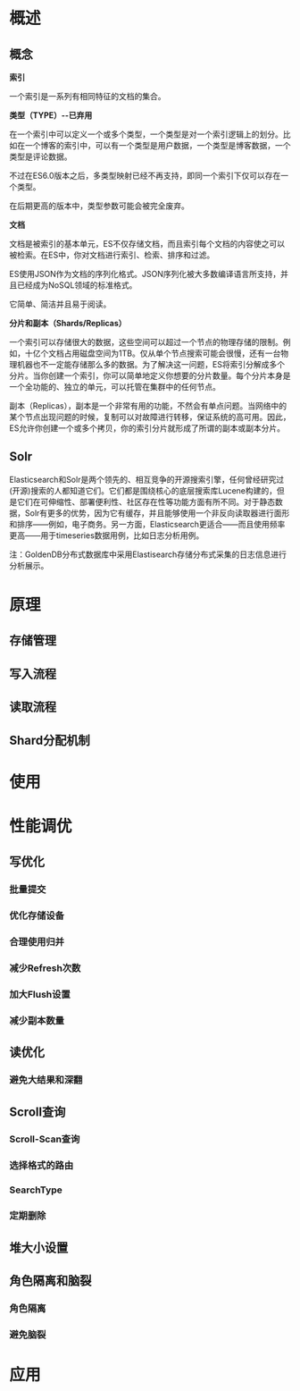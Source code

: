 # 概述

## 概念

**索引**

一个索引是一系列有相同特征的文档的集合。

**类型（TYPE）--已弃用**

在一个索引中可以定义一个或多个类型，一个类型是对一个索引逻辑上的划分。比如在一个博客的索引中，可以有一个类型是用户数据，一个类型是博客数据，一个类型是评论数据。

不过在ES6.0版本之后，多类型映射已经不再支持，即同一个索引下仅可以存在一个类型。

在后期更高的版本中，类型参数可能会被完全废弃。

**文档**

文档是被索引的基本单元，ES不仅存储文档，而且索引每个文档的内容使之可以被检索。在ES中，你对文档进行索引、检索、排序和过滤。

ES使用JSON作为文档的序列化格式。JSON序列化被大多数编译语言所支持，并且已经成为NoSQL领域的标准格式。

它简单、简洁并且易于阅读。

**分片和副本（Shards/Replicas）**

一个索引可以存储很大的数据，这些空间可以超过一个节点的物理存储的限制。例如，十亿个文档占用磁盘空间为1TB。仅从单个节点搜索可能会很慢，还有一台物理机器也不一定能存储那么多的数据。为了解决这一问题，ES将索引分解成多个分片。当你创建一个索引，你可以简单地定义你想要的分片数量。每个分片本身是一个全功能的、独立的单元，可以托管在集群中的任何节点。

副本（Replicas），副本是一个非常有用的功能，不然会有单点问题。当网络中的某个节点出现问题的时候，复制可以对故障进行转移，保证系统的高可用。因此，ES允许你创建一个或多个拷贝，你的索引分片就形成了所谓的副本或副本分片。

 

## Solr

Elasticsearch和Solr是两个领先的、相互竞争的开源搜索引擎，任何曾经研究过(开源)搜索的人都知道它们。它们都是围绕核心的底层搜索库Lucene构建的，但是它们在可伸缩性、部署便利性、社区存在性等功能方面有所不同。对于静态数据，Solr有更多的优势，因为它有缓存，并且能够使用一个非反向读取器进行面形和排序——例如，电子商务。另一方面，Elasticsearch更适合——而且使用频率更高——用于timeseries数据用例，比如日志分析用例。

注：GoldenDB分布式数据库中采用Elastisearch存储分布式采集的日志信息进行分析展示。

 

# 原理

## 存储管理

## 写入流程

## 读取流程

## Shard分配机制

# 使用

# 性能调优

## 写优化

### 批量提交

### 优化存储设备

### 合理使用归并

### 减少Refresh次数

### 加大Flush设置

### 减少副本数量

## 读优化

### 避免大结果和深翻

## Scroll查询

### Scroll-Scan查询

### 选择格式的路由

### SearchType

### 定期删除

## 堆大小设置

## 角色隔离和脑裂

### 角色隔离

### 避免脑裂

# 应用